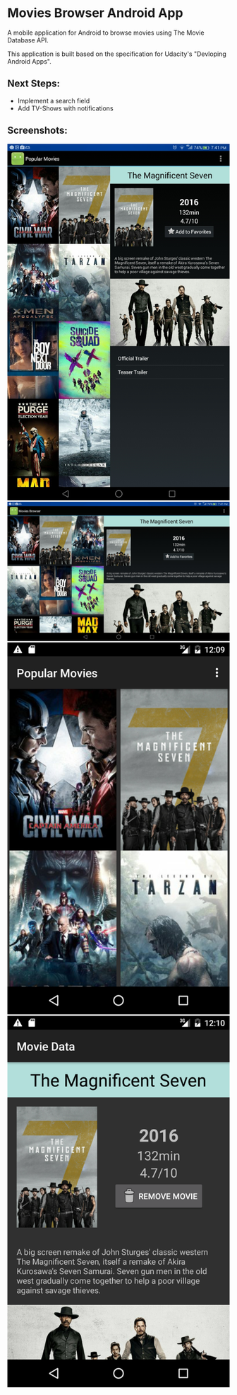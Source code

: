 # Movies Browser Android App
A mobile application for Android to browse movies using The Movie Database API.

This application is built based on the specification for Udacity's "Devloping Android Apps".

## Next Steps:
- Implement a search field
- Add TV-Shows with notifications

## Screenshots:
![Alt text](screenshot_tablet_portrait.jpeg?raw=true "Tablet Portrait")
![Alt text](screenshot_tablet_landscape.jpeg?raw=true "Tablet Landscape")
![Alt text](screenshot_phone_movies_list.png?raw=true "Phone Movies List")
![Alt text](screenshot_phone_moviie_data.png?raw=true "Phone Movie Data")



